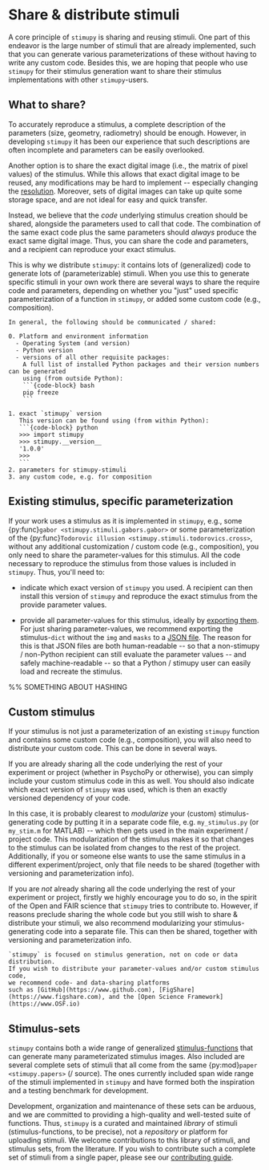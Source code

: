 # Share & distribute stimuli
A core principle of `stimupy` is sharing and reusing stimuli.
One part of this endeavor is the large number of stimuli that are already implemented,
such that you can generate various parameterizations of these
without having to write any custom code.
Besides this, we are hoping that people who use `stimupy` for their stimulus generation
want to share their stimulus implementations with other `stimupy`-users.

## What to share?
To accurately reproduce a stimulus,
a complete description of the parameters (size, geometry, radiometry)
should be enough.
However, in developing `stimupy` it has been our experience that
such descriptions are often incomplete and parameters can be easily overlooked.

Another option is to share the exact digital image (i.e., the matrix of pixel values)
of the stimulus.
While this allows that exact digital image to be reused,
any modifications may be hard to implement --
especially changing the [resolution](../../topic_guides/resolution.md).
Moreover, sets of digital images can take up quite some storage space,
and are not ideal for easy and quick transfer.

Instead, we believe that the _code_ underlying stimulus creation should be shared,
alongside the parameters used to call that code.
The combination of the same exact code plus the same parameters should *always*
produce the exact same digital image.
Thus, you can share the code and parameters,
and a recipient can reproduce your exact stimulus.

This is why we distribute `stimupy`:
it contains lots of (generalized) code to generate lots of (parameterizable) stimuli.
When you use this to generate specific stimuli in your own work
there are several ways to share the require code and parameters,
depending on whether you "just" used specific parameterization of a function in `stimupy`,
or added some custom code (e.g., composition).

````{important}
In general, the following should be communicated / shared:

0. Platform and environment information
  - Operating System (and version)
  - Python version
  - versions of all other requisite packages:
    A full list of installed Python packages and their version numbers can be generated
    using (from outside Python):
    ```{code-block} bash
    pip freeze
    ```

1. exact `stimupy` version
   This version can be found using (from within Python):
   ```{code-block} python
   >>> import stimupy
   >>> stimupy.__version__
   '1.0.0'
   >>>
   ```
2. parameters for stimupy-stimuli
3. any custom code, e.g. for composition
````

## Existing stimulus, specific parameterization

If your work uses a stimulus as it is implemented in `stimupy`,
e.g., some {py:func}`gabor <stimupy.stimuli.gabors.gabor>`
or some parameterization of the {py:func}`Todorovic illusion <stimupy.stimuli.todorovics.cross>`,
without any additional customization / custom code (e.g., composition),
you only need to share the parameter-values for this stimulus.
All the code necessary to reproduce the stimulus from those values
is included in `stimupy`.
Thus, you'll need to:

- indicate which exact version of `stimupy` you used.
  A recipient can then install this version of `stimupy`
  and reproduce the exact stimulus from the provide parameter values.

- provide all parameter-values for this stimulus, ideally by [exporting them](./export.md).
  For just sharing parameter-values, we recommend exporting the stimulus-`dict`
  without the `img` and `masks` to a [JSON file](./export.md).
  The reason for this is that JSON files are both human-readable --
  so that a non-stimupy / non-Python recipient can still evaluate the parameter values --
  and safely machine-readable -- so that a Python / stimupy user can easily load and recreate the stimulus.

%% SOMETHING ABOUT HASHING

## Custom stimulus
If your stimulus is not just a parameterization of an existing `stimupy` function
and contains some custom code (e.g., composition),
you will also need to distribute your custom code.
This can be done in several ways.

If you are already sharing all the code
underlying the rest of your experiment or project (whether in PsychoPy or otherwise),
you can simply include your custom stimulus code in this as well.
You should also indicate which exact version of `stimupy` was used,
which is then an exactly versioned dependency of your code.

In this case, it is probably clearest to _modularize_
your (custom) stimulus-generating code by putting it in a separate code file,
e.g. `my_stimulus.py` (or `my_stim.m` for MATLAB)
-- which then gets used in the main experiment / project code.
This modularization of the stimulus makes it so that changes to the stimulus
can be isolated from changes to the rest of the project.
Additionally, if you or someone else wants to use the same stimulus
in a different experiment/project,
only that file needs to be shared (together with versioning and parameterization info).

If you are _not_ already sharing all the code
underlying the rest of your experiment or project,
firstly we highly encourage you to do so, in the spirit of the Open and FAIR science
that `stimupy` tries to contribute to.
However, if reasons preclude sharing the whole code
but you still wish to share & distribute your stimuli,
we also recommend modularizing your stimulus-generating code into a separate file.
This can then be shared, together with versioning and parameterization info.

```{important}
`stimupy` is focused on stimulus generation, not on code or data distribution.
If you wish to distribute your parameter-values and/or custom stimulus code,
we recommend code- and data-sharing platforms
such as [GitHub](https://www.github.com), [FigShare](https://www.figshare.com), and the [Open Science Framework](https://www.OSF.io)
```


## Stimulus-sets
`stimupy` contains both a wide range of generalized [stimulus-functions](stimupy.stimuli)
that can generate many parameterizated stimulus images.
Also included are several complete sets of stimuli
that all come from the same {py:mod}`paper <stimupy.papers>` (/ source).
The ones currently included span wide range of the stimuli implemented in `stimupy`
and have formed both the inspiration and a testing benchmark for development.

Development, organization and maintenance of these sets can be arduous,
and we are committed to providing a high-quality and well-tested suite of functions.
Thus, `stimupy` is a curated and maintained _library_ of stimuli
(stimulus-functions, to be precise),
not a _repository_ or platform for uploading stimuli.
We welcome contributions to this library of stimuli,
and stimulus sets, from the literature.
If you wish to contribute such a complete set of stimuli from a single paper,
please see our [contributing guide](../../contributing/contribute.md).

